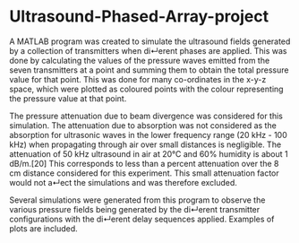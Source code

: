 # Ultrasound-Phased-Array-project


A MATLAB program was created to simulate the ultrasound fields generated by a collection of transmitters when di↵erent phases are applied. This was done by calculating the values of the pressure waves emitted from the seven transmitters at a point and summing them to obtain the total pressure value for that point. This was done for many co-ordinates in the x-y-z space, which were plotted as coloured points with the colour representing the pressure value at that point.

The pressure attenuation due to beam divergence was considered for this simulation. The attenuation due to absorption was not considered as the absorption for ultrasonic waves in the lower frequency range (20 kHz - 100 kHz) when propagating through air over small distances is negligible. The attenuation of 50 kHz ultrasound in air at 20°C and 60% humidity is about 1 dB/m.[20] This corresponds to less than a percent attenuation over the 8 cm distance considered for this experiment. This small attenuation factor would not a↵ect the simulations and was therefore excluded.

Several simulations were generated from this program to observe the various pressure fields being generated by the di↵erent transmitter configurations with the di↵erent delay sequences applied. Examples of plots are included. 
